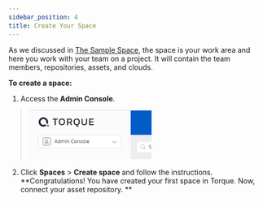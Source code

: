 ```yaml
---
sidebar_position: 4
title: Create Your Space
---
```


As we discussed in [The Sample Space](/getting-started/The%20Sample%20Space), the space is your work area and here you work with your team on a project. It will contain the team members, repositories, assets, and clouds.

**To create a space:** 

1. Access the **Admin Console**. 

  > ![Locale Dropdown](/img/admin-console.png)

2. Click **Spaces** > **Create space** and follow the instructions.  
**Congratulations! You have created your first space in Torque. Now, connect your asset repository. **
